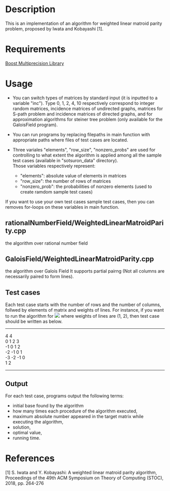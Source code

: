 # Description
This is an implementation of an algorithm for weighted linear matroid parity problem, proposed by Iwata and Kobayashi [1].

# Requirements
[Boost Multiprecision Library](https://www.boost.org/doc/libs/1_75_0/libs/multiprecision/doc/html/index.html)

# Usage
+ You can switch types of matrices by standard input (it is inputted to a variable "inc").
Type 0, 1, 2, 4, 10 respectively correspond to integer random matrices, incidence matrices of undirected graphs, matrices for S-path problem and incidence matrices of directed graphs, and for approximation algorithms for steiner tree problem (only available for the GaloisField program).

+ You can run programs by replacing filepaths in main function with appropriate paths where files of test cases are located.

+ Three variales "elements", "row_size", "nonzero_probs" are used for controlling to what extent the algorithm is applied among all the sample test cases (available in "sotsuron_data" directory).  
Those variables respectively represent:  
  + "elements": absolute value of elements in matrices  
  + "row_size": the number of rows of matrices  
  + "nonzero_prob": the probabilities of nonzero elements (used to create ramdom sample test cases)

If you want to use your own test cases sample test cases, then you can removes for-loops on these variables in main function.


## rationalNumberField/WeightedLinearMatroidParity.cpp 
the algorithm over rational number field

## GaloisField/WeightedLinearMatroidParity.cpp
the algorithm over Galois Field
It supports partial pairng (Not all columns are necessarily paired to form lines).

## Test cases
Each test case starts with the number of rows and the number of columns, follwed by elements of matrix and weights of lines.
For instance, if you want to run the algorithm for 
<img src = https://latex.codecogs.com/gif.latex?\begin{pmatrix}&space;0&space;&&space;1&space;&&space;2&space;&&space;3&space;\\&space;-1&space;&&space;0&space;&&space;1&space;&&space;2&space;\\&space;-2&space;&&space;-1&space;&&space;0&space;&&space;1&space;\\&space;-3&space;&&space;-2&space;&&space;-1&space;&&space;0&space;\end{pmatrix} />
where weights of lines are (1, 2), then test case should be written as below.
***
4 4   
0 1 2 3   
-1 0 1 2   
-2 -1 0 1   
-3 -2 -1 0   
1 2
***

## Output
For each test case, programs output the following terms:  <br>
- initial base found by the algorithm<br>
- how many times each procedure of the algorithm executed,<br>
- maximum absolute number appeared in the target matrix while executing the algorithm, <br>
- solution, <br>
- optimal value,<br>
- running time.

# References
[1] S. Iwata and Y. Kobayashi: A weighted linear matroid parity algorithm, Proceedings of the 49th ACM Symposium on Theory of Computing (STOC), 2018, pp. 264-276

